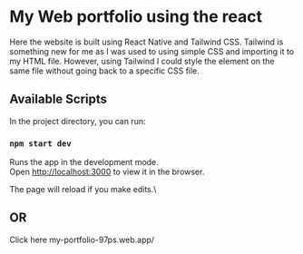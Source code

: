 # My Web portfolio using the react 
Here the website is built using React Native and Tailwind CSS. Tailwind is something new for me as I was used to using simple CSS and importing it to my HTML file. However, using Tailwind I could style the element on the same file without going back to a specific CSS file.

## Available Scripts

In the project directory, you can run:

### `npm start dev`

Runs the app in the development mode.\
Open [http://localhost:3000](http://localhost:3000) to view it in the browser.

The page will reload if you make edits.\

## OR 

Click here my-portfolio-97ps.web.app/ 







